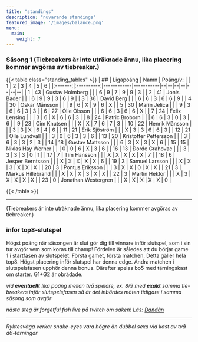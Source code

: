 ```yaml
---
title: "standings"
description: "nuvarande standings"
featured_image: '/images/balance.png'
menu:
  main:
    weight: 7
---
```


### Säsong 1 (Tiebreakers är inte uträknade ännu, lika placering kommer avgöras av tiebreaker.)
{{< table class="standing_tables" >}}
| ##  | Ligapoäng | Namn | Poäng/v: |   | 1 | 2 | 3 | 4 | 5 | 6 |
|:-------:|:----------:|------------|-----------|--|--|--|--|--|--|--|
| 1     | 43         | Gustav Holmberg | |  | 6 | 9 | 7 | 9 | 9 | 3 |
| 2     | 41         | Jonis Bader | |  | 6 | 9 | 9 | 3 | 6 | 9 |
| 3     | 36         | David Berg | |  | 6 | 6 | 3 | 6 | 6 | 9 |
| 4     | 30         | Oskar Månsson | |  | 9 | 6 | X | 9 | 6 | X |
| 5     | 30         | Marin Jelica | |  | 9 | 3 | 6 | 6 | 3 | 3 |
| 6     | 27         | Olle Olsson | |  | 6 | 6 | 3 | 6 | 6 | X |
| 7     | 24         | Felix Lensing | |  | 3 | 6 | X | 6 | 6 | 3 |
| 8     | 24         | Patric Broborn | |  | 6 | 6 | 3 | 0 | 3 | 6 |
| 9     | 23         | Cim Knutsen | |  | X | X | 7 | 6 | 7 | 3 |
| 10     | 22         | Henrik Månsson | |  | 3 | 3 | X | 6 | 4 | 6 |
| 11     | 21         | Erik Sjöström | |  | X | 3 | 3 | 6 | 6 | 3 |
| 12     | 21         | Olle Lundvall  | |  | 3 | 0 | 6 | 3 | 3 | 6 |
| 13     | 20         | Kristoffer Pettersson | |  | 3 | 6 | 3 | 3 | 2 | 3 |
| 14     | 18         | Gustav Mattsson | |  | 6 | 3 | X | 3 | X | 6 |
| 15     | 15         | Niklas Hay Werner | |  | 0 | 0 | 6 | X | 3 | 6 |
| 16     | 13         | Đorđe Grahovac  | |  | 3 | 3 | 3 | 3 | 0 | 1 |
| 17     | 7         | Tim Hansson | |  | X | X | X | X | X | 7 |
| 18     | 6         | Jesper Berntsson | |  | X | X | X | X | X | 6 |
| 19     | 3         | Samuel Larsson | |  | X | X | 3 | X | X | X |
| 20     | 3         | Pontus Eriksson | |  | 3 | X | X | 0 | X | X |
| 21     | 3         | Markus Hillebrand | |  | X | X | X | 3 | X | X |
| 22     | 3         | Martin Hektor | |  | X | 3 | X | X | X | X |
| 23     | 0         | Jonathan Westergren | |  | X | X | X | X | X | 0 |


{{< /table >}}

------
(Tiebreakers är inte uträknade ännu, lika placering kommer avgöras av tiebreaker.)

### inför top8-slutspel

Högst poäng när säsongen är slut gör dig till vinnare inför slutspel, som i sin tur avgör vem som koras till champ! Fördelen är således att du börjar game 1 i startfasen av slutspelet. Första gamet, första matchen. Detta gäller hela top8. Högst placering inför slutspel har denna edge. Andra matchen i slutspelsfasen upphör denna bonus. Därefter spelas bo5 med tärningskast om starter. G1+G2 är obrädade.

*vid **eventuellt** lika poäng mellan två spelare, ex. 8/9 med **exakt** samma tie-breakers inför slutspelsfasen så är det inbördes möten tidigare i samma säsong som avgör*

*nästa steg är forgetful fish live på twitch om saken! Läs: [Dandân](https://infinite.tcgplayer.com/article/What-is-Dand%C3%A2n-MTG-s-Forgetful-Fish-Format/7d6590b5-8e78-44f5-92c6-511049676fea/)* 

------

*Ryktesväga verkar snake-eyes vara högre än dubbel sexa vid kast av två d6-tärningar*
